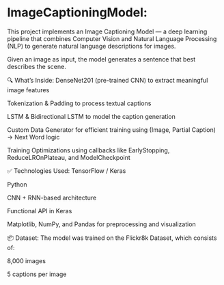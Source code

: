 # ImageCaptioningModel:
This project implements an Image Captioning Model — a deep learning pipeline that combines Computer Vision and Natural Language Processing (NLP) to generate natural language descriptions for images.

Given an image as input, the model generates a sentence that best describes the scene.

🔍 What’s Inside:
DenseNet201 (pre-trained CNN) to extract meaningful image features

Tokenization & Padding to process textual captions

LSTM & Bidirectional LSTM to model the caption generation

Custom Data Generator for efficient training using (Image, Partial Caption) → Next Word logic

Training Optimizations using callbacks like EarlyStopping, ReduceLROnPlateau, and ModelCheckpoint

✅ Technologies Used:
TensorFlow / Keras

Python

CNN + RNN-based architecture

Functional API in Keras

Matplotlib, NumPy, and Pandas for preprocessing and visualization

📦 Dataset:
The model was trained on the Flickr8k Dataset, which consists of:

8,000 images

5 captions per image
